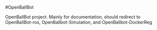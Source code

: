 #OpenBallBot

OpenBallBot project. Mainly for documentation, should redirect to OpenBallBot-ros, OpenBallbot-Simulation, and OpenBallbot-DockerReg
